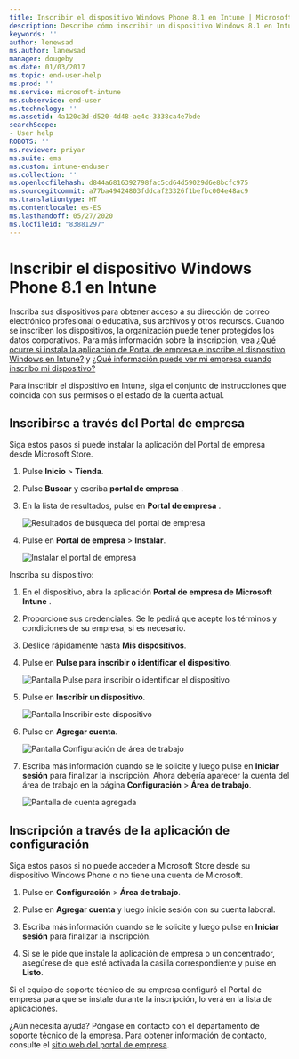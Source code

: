 ```yaml
---
title: Inscribir el dispositivo Windows Phone 8.1 en Intune | Microsoft Docs
description: Describe cómo inscribir un dispositivo Windows 8.1 en Intune.
keywords: ''
author: lenewsad
ms.author: lanewsad
manager: dougeby
ms.date: 01/03/2017
ms.topic: end-user-help
ms.prod: ''
ms.service: microsoft-intune
ms.subservice: end-user
ms.technology: ''
ms.assetid: 4a120c3d-d520-4d48-ae4c-3338ca4e7bde
searchScope:
- User help
ROBOTS: ''
ms.reviewer: priyar
ms.suite: ems
ms.custom: intune-enduser
ms.collection: ''
ms.openlocfilehash: d844a6816392798fac5cd64d59029d6e8bcfc975
ms.sourcegitcommit: a77ba49424803fddcaf23326f1befbc004e48ac9
ms.translationtype: HT
ms.contentlocale: es-ES
ms.lasthandoff: 05/27/2020
ms.locfileid: "83881297"
---
```

# <a name="enroll-your-windows-phone-81-device-in-intune"></a>Inscribir el dispositivo Windows Phone 8.1 en Intune  

Inscriba sus dispositivos para obtener acceso a su dirección de correo electrónico profesional o educativa, sus archivos y otros recursos. Cuando se inscriben los dispositivos, la organización puede tener protegidos los datos corporativos. Para más información sobre la inscripción, vea [¿Qué ocurre si instala la aplicación de Portal de empresa e inscribe el dispositivo Windows en Intune?](what-happens-if-you-install-the-company-portal-app-and-enroll-your-device-in-intune-windows.md) y [¿Qué información puede ver mi empresa cuando inscribo mi dispositivo?](what-info-can-your-company-see-when-you-enroll-your-device-in-intune.md)  

Para inscribir el dispositivo en Intune, siga el conjunto de instrucciones que coincida con sus permisos o el estado de la cuenta actual.

## <a name="enroll-through-company-portal"></a>Inscribirse a través del Portal de empresa  
Siga estos pasos si puede instalar la aplicación del Portal de empresa desde Microsoft Store. 

1. Pulse **Inicio** > **Tienda**.  

2. Pulse **Buscar** y escriba **portal de empresa** .  

3. En la lista de resultados, pulse en **Portal de empresa** .  


    ![Resultados de búsqueda del portal de empresa](./media/WP81-1-CP-search-store-v2.png)  

4. Pulse en **Portal de empresa** &gt; **Instalar**.  


    ![Instalar el portal de empresa](./media/WP81-2-CP-install-v2.png)  

Inscriba su dispositivo:  

1. En el dispositivo, abra la aplicación **Portal de empresa de Microsoft Intune** .  


2. Proporcione sus credenciales. Se le pedirá que acepte los términos y condiciones de su empresa, si es necesario.  

3. Deslice rápidamente hasta **Mis dispositivos**.  

4. Pulse en **Pulse para inscribir o identificar el dispositivo**.  


    ![Pantalla Pulse para inscribir o identificar el dispositivo](./media/WP81-enroll-1-swipe-my-devices.png)  

5. Pulse en **Inscribir un dispositivo**.  


    ![Pantalla Inscribir este dispositivo](./media/WP81-enroll-2-enroll-this-device.png)  

6. Pulse en **Agregar cuenta**.  


    ![Pantalla Configuración de área de trabajo](./media/WP81-enroll-3-workplace-add-acct.png)  

7. Escriba más información cuando se le solicite y luego pulse en **Iniciar sesión** para finalizar la inscripción. Ahora debería aparecer la cuenta del área de trabajo en la página **Configuración** &gt; **Área de trabajo**.  


    ![Pantalla de cuenta agregada](./media/WP81-enroll-4-account-added.png)  

## <a name="enroll-through-settings-app"></a>Inscripción a través de la aplicación de configuración  
Siga estos pasos si no puede acceder a Microsoft Store desde su dispositivo Windows Phone o no tiene una cuenta de Microsoft.

1. Pulse en **Configuración** &gt; **Área de trabajo**.  

2. Pulse en **Agregar cuenta** y luego inicie sesión con su cuenta laboral.  

3. Escriba más información cuando se le solicite y luego pulse en **Iniciar sesión** para finalizar la inscripción.  

4. Si se le pide que instale la aplicación de empresa o un concentrador, asegúrese de que esté activada la casilla correspondiente y pulse en **Listo**.  

Si el equipo de soporte técnico de su empresa configuró el Portal de empresa para que se instale durante la inscripción, lo verá en la lista de aplicaciones.  

¿Aún necesita ayuda? Póngase en contacto con el departamento de soporte técnico de la empresa. Para obtener información de contacto, consulte el [sitio web del portal de empresa](https://go.microsoft.com/fwlink/?linkid=2010980).
